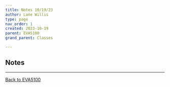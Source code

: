 ```yaml
---
title: Notes 10/19/23
author: Lane Willis
type: page
nav_order: 1
created: 2023-10-19
parent: EVA5100
grand_parent: Classes

---
```


## Notes

---

[Back to EVA5100](/classes/semester-6/eva5100/eva5100.html)